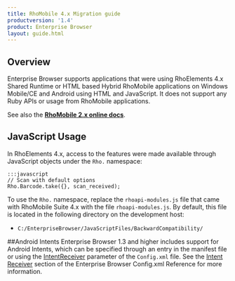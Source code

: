 ```yaml
---
title: RhoMobile 4.x Migration guide
productversion: '1.4'
product: Enterprise Browser
layout: guide.html
---
```


## Overview
Enterprise Browser supports applications that were using RhoElements 4.x Shared Runtime or HTML based Hybrid RhoMobile applications on Windows Mobile/CE and Android using HTML and JavaScript. It does not support any Ruby APIs or usage from RhoMobile applications. 

See also the **[RhoMobile 2.x online docs](http://docs.rhomobile.com/en/5.4/guide/rhoArchitecture)**. 

## JavaScript Usage
In RhoElements 4.x, access to the features were made available through JavaScript objects under the `Rho.` namespace:

	:::javascript
	// Scan with default options
	Rho.Barcode.take({}, scan_received);

To use the `Rho.` namespace, replace the `rhoapi-modules.js` file that came with RhoMobile Suite 4.x with the file `rhoapi-modules.js`. By default, this file is located in the following directory on the development host:

* `C:/EnterpriseBrowser/JavaScriptFiles/BackwardCompatibility/`

##Android Intents
Enterprise Browser 1.3 and higher includes support for Android Intents, which can be specified through an entry in the manifest file or using the [IntentReceiver](/enterprise-browser/1-4/guide/configreference/#intentreceiver) parameter of the `Config.xml` file. See the [Intent Receiver](/enterprise-browser/1-4/guide/configreference/#intentreceiver) section of the Enterprise Browser Config.xml Reference for more information.